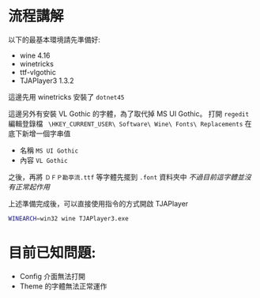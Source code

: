 # 流程講解
以下的最基本環境請先準備好:
 - wine 4.16
 - winetricks
 - ttf-vlgothic
 - TJAPlayer3 1.3.2

這邊先用 winetricks 安裝了 `dotnet45`

這邊另外有安裝 VL Gothic 的字體，為了取代掉 MS UI Gothic。
打開 `regedit` 編輯登錄檔 ` \HKEY_CURRENT_USER\ Software\ Wine\ Fonts\ Replacements`
在底下新增一個字串值
 - 名稱 `MS UI Gothic`
 - 內容 `VL Gothic`

之後，再將 `ＤＦＰ勘亭流.ttf` 等字體先擺到 `.font` 資料夾中
*不過目前這字體並沒有正常起作用*

 上述準備完成後，可以直接使用指令的方式開啟 TJAPlayer
 ```sh
 WINEARCH=win32 wine TJAPlayer3.exe
 ```
 
# 目前已知問題:
  - Config 介面無法打開
  - Theme 的字體無法正常運作
